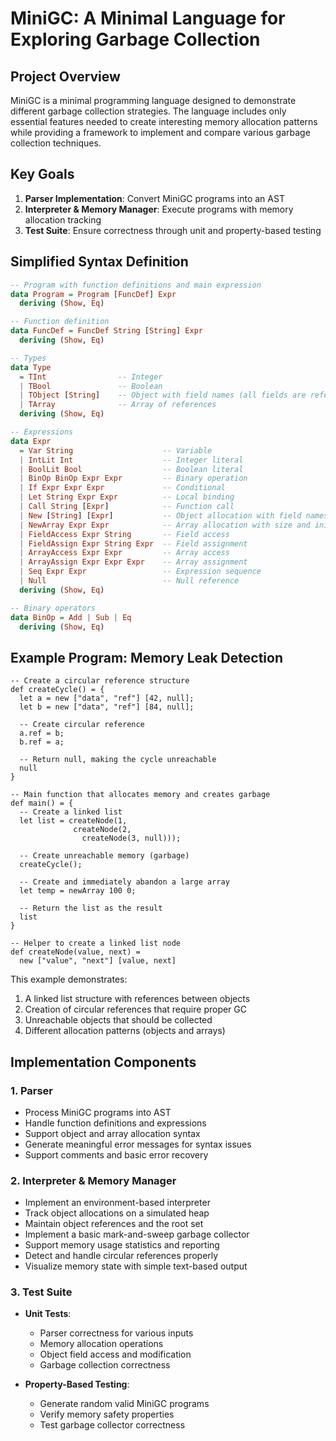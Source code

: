 # MiniGC: A Minimal Language for Exploring Garbage Collection

## Project Overview
MiniGC is a minimal programming language designed to demonstrate different garbage collection strategies. The language includes only essential features needed to create interesting memory allocation patterns while providing a framework to implement and compare various garbage collection techniques.

## Key Goals
1. **Parser Implementation**: Convert MiniGC programs into an AST
2. **Interpreter & Memory Manager**: Execute programs with memory allocation tracking
3. **Test Suite**: Ensure correctness through unit and property-based testing

## Simplified Syntax Definition

```haskell
-- Program with function definitions and main expression
data Program = Program [FuncDef] Expr
  deriving (Show, Eq)

-- Function definition
data FuncDef = FuncDef String [String] Expr
  deriving (Show, Eq)

-- Types
data Type
  = TInt                -- Integer
  | TBool               -- Boolean
  | TObject [String]    -- Object with field names (all fields are references)
  | TArray              -- Array of references
  deriving (Show, Eq)

-- Expressions
data Expr
  = Var String                    -- Variable
  | IntLit Int                    -- Integer literal
  | BoolLit Bool                  -- Boolean literal
  | BinOp BinOp Expr Expr         -- Binary operation
  | If Expr Expr Expr             -- Conditional
  | Let String Expr Expr          -- Local binding
  | Call String [Expr]            -- Function call
  | New [String] [Expr]           -- Object allocation with field names and values
  | NewArray Expr Expr            -- Array allocation with size and init value
  | FieldAccess Expr String       -- Field access
  | FieldAssign Expr String Expr  -- Field assignment
  | ArrayAccess Expr Expr         -- Array access
  | ArrayAssign Expr Expr Expr    -- Array assignment
  | Seq Expr Expr                 -- Expression sequence
  | Null                          -- Null reference
  deriving (Show, Eq)

-- Binary operators
data BinOp = Add | Sub | Eq
  deriving (Show, Eq)
```

## Example Program: Memory Leak Detection

```
-- Create a circular reference structure
def createCycle() = {
  let a = new ["data", "ref"] [42, null];
  let b = new ["data", "ref"] [84, null];
  
  -- Create circular reference
  a.ref = b;
  b.ref = a;
  
  -- Return null, making the cycle unreachable
  null
}

-- Main function that allocates memory and creates garbage
def main() = {
  -- Create a linked list
  let list = createNode(1, 
              createNode(2, 
                createNode(3, null)));
  
  -- Create unreachable memory (garbage)
  createCycle();
  
  -- Create and immediately abandon a large array
  let temp = newArray 100 0;
  
  -- Return the list as the result
  list
}

-- Helper to create a linked list node
def createNode(value, next) = 
  new ["value", "next"] [value, next]
```

This example demonstrates:
1. A linked list structure with references between objects
2. Creation of circular references that require proper GC
3. Unreachable objects that should be collected
4. Different allocation patterns (objects and arrays)

## Implementation Components

### 1. Parser
- Process MiniGC programs into AST
- Handle function definitions and expressions
- Support object and array allocation syntax
- Generate meaningful error messages for syntax issues
- Support comments and basic error recovery

### 2. Interpreter & Memory Manager
- Implement an environment-based interpreter
- Track object allocations on a simulated heap
- Maintain object references and the root set
- Implement a basic mark-and-sweep garbage collector
- Support memory usage statistics and reporting
- Detect and handle circular references properly
- Visualize memory state with simple text-based output

### 3. Test Suite
- **Unit Tests**:
  - Parser correctness for various inputs
  - Memory allocation operations
  - Object field access and modification
  - Garbage collection correctness
  
- **Property-Based Testing**:
  - Generate random valid MiniGC programs
  - Verify memory safety properties
  - Test garbage collector correctness
